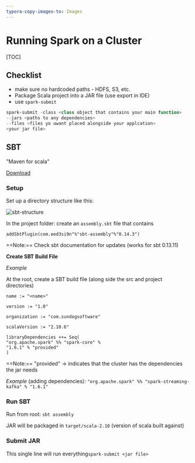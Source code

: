 ```yaml
---
typora-copy-images-to: Images
---
```


# Running Spark on a Cluster

[TOC]

## Checklist

- make sure no hardcoded paths - HDFS, S3, etc.
- Package Scala project into a JAR file (use export in IDE)
- use `spark-submit`

```powershell
spark-submit -class <class object that contains your main function>
--jars <paths to any dependencies>
--files <files yo uwant placed alongside your applcation> 
<your jar file>
```

## SBT

"Maven for scala"

[Download](http://www.scala-sbt.org)

### Setup

Set up a directory structure like this:

![sbt-structure](C:\Users\jeroen.schmidt\Documents\Notes\CheetSheets\Images/sbt-structure.PNG)

In the project folder: create an `assembly.sbt` file that contains

```
addSbtPlugin(com.eed3si9n"%"sbt-assembly"%"0.14.3")
```

==Note:== Check sbt documentation for updates (works for sbt 0.13.11)

**Create SBT Build File**  

*Example*

At the root, create a SBT build file (along side the src and project directories)

```
name := "<name>"

version := "1.0"

organization := "com.sundogsoftware" 

scalaVersion := "2.10.6"

libraryDependencies ++= Seq(
"org.apache.spark" %% "spark-core" %
"1.6.1" % "provided"
)
```

==Note:== "provided" -> indicates that the cluster has the dependencies the jar needs 

*Example* (adding dependencies): `"org.apache.spark" %% "spark-streaming-kafka" % "1.6.1"`

### Run SBT

Run from root: `sbt assembly`

JAR will be packaged in `target/scala-2.10` (version of scala built against) 

### Submit JAR

This single line will run everything`spark-submit <jar file>`